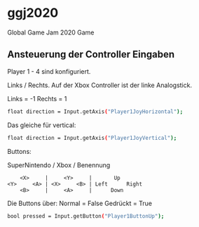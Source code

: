 # ggj2020
Global Game Jam 2020 Game

## Ansteuerung der Controller Eingaben

Player 1 - 4 sind konfiguriert.

Links / Rechts. Auf der Xbox Controller ist der linke Analogstick.

Links = -1
Rechts = 1
```bash
float direction = Input.getAxis("Player1JoyHorizontal");
```
Das gleiche für vertical:
```bash
float direction = Input.getAxis("Player1JoyVertical");
```


Buttons:

SuperNintendo / Xbox / Benennung
```
    <X>     |     <Y>     |       Up       
<Y>     <A> | <X>     <B> | Left      Right
    <B>     |     <A>     |      Down      
```

Die Buttons über:
Normal = False
Gedrückt = True
```bash
bool pressed = Input.getButton("Player1ButtonUp");
```
